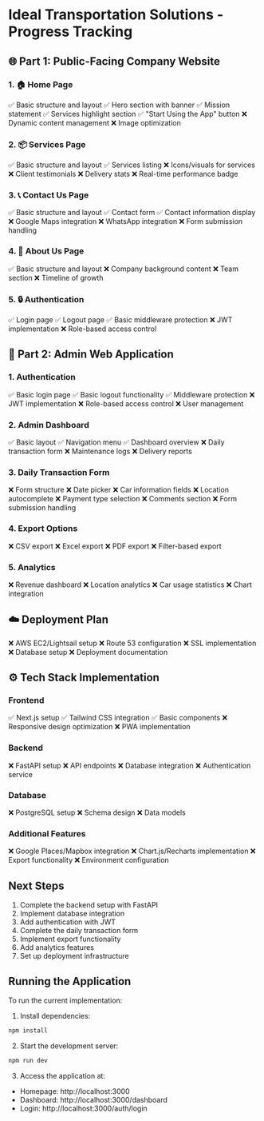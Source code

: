 # Ideal Transportation Solutions - Progress Tracking

## 🌐 Part 1: Public-Facing Company Website

### 1. 🏠 Home Page
✅ Basic structure and layout
✅ Hero section with banner
✅ Mission statement
✅ Services highlight section
✅ "Start Using the App" button
❌ Dynamic content management
❌ Image optimization

### 2. 📦 Services Page
✅ Basic structure and layout
✅ Services listing
❌ Icons/visuals for services
❌ Client testimonials
❌ Delivery stats
❌ Real-time performance badge

### 3. 📞 Contact Us Page
✅ Basic structure and layout
✅ Contact form
✅ Contact information display
❌ Google Maps integration
❌ WhatsApp integration
❌ Form submission handling

### 4. 🧾 About Us Page
✅ Basic structure and layout
❌ Company background content
❌ Team section
❌ Timeline of growth

### 5. 🔒 Authentication
✅ Login page
✅ Logout page
✅ Basic middleware protection
❌ JWT implementation
❌ Role-based access control

## 🧠 Part 2: Admin Web Application

### 1. Authentication
✅ Basic login page
✅ Basic logout functionality
✅ Middleware protection
❌ JWT implementation
❌ Role-based access control
❌ User management

### 2. Admin Dashboard
✅ Basic layout
✅ Navigation menu
✅ Dashboard overview
❌ Daily transaction form
❌ Maintenance logs
❌ Delivery reports

### 3. Daily Transaction Form
❌ Form structure
❌ Date picker
❌ Car information fields
❌ Location autocomplete
❌ Payment type selection
❌ Comments section
❌ Form submission handling

### 4. Export Options
❌ CSV export
❌ Excel export
❌ PDF export
❌ Filter-based export

### 5. Analytics
❌ Revenue dashboard
❌ Location analytics
❌ Car usage statistics
❌ Chart integration

## ☁️ Deployment Plan
❌ AWS EC2/Lightsail setup
❌ Route 53 configuration
❌ SSL implementation
❌ Database setup
❌ Deployment documentation

## ⚙️ Tech Stack Implementation

### Frontend
✅ Next.js setup
✅ Tailwind CSS integration
✅ Basic components
❌ Responsive design optimization
❌ PWA implementation

### Backend
❌ FastAPI setup
❌ API endpoints
❌ Database integration
❌ Authentication service

### Database
❌ PostgreSQL setup
❌ Schema design
❌ Data models

### Additional Features
❌ Google Places/Mapbox integration
❌ Chart.js/Recharts implementation
❌ Export functionality
❌ Environment configuration

## Next Steps
1. Complete the backend setup with FastAPI
2. Implement database integration
3. Add authentication with JWT
4. Complete the daily transaction form
5. Implement export functionality
6. Add analytics features
7. Set up deployment infrastructure

## Running the Application
To run the current implementation:

1. Install dependencies:
```bash
npm install
```

2. Start the development server:
```bash
npm run dev
```

3. Access the application at:
- Homepage: http://localhost:3000
- Dashboard: http://localhost:3000/dashboard
- Login: http://localhost:3000/auth/login 